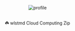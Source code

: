 <p align="center">
  <img src="https://github.com/cloud-wlstmd/.github/assets/127307160/99d021f0-b3ea-44f5-8265-9bb724882667" alt="profile">
  <br><br>
  <p align="center">☘️ wlstmd Cloud Computing Zip</p>
</p>
